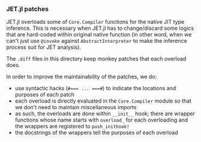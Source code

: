 ### JET.jl patches

JET.jl overloads some of `Core.Compiler` functions for the native JIT type inference.
This is necessary when JET.jl has to change/discard some logics that are hard-coded within original native function (in other word, when we can't just use `@invoke` against `AbstractInterpreter` to make the inference process suit for JET analysis).

The `.diff` files in this directory keep monkey patches that each overload does.

In order to improve the maintainability of the patches, we do:
- use syntactic hacks (`#=== ... ===#`) to indicate the locations and purposes of each patch
- each overload is directly evaluated in the `Core.Compiler` module so that we don't need to maintain miscellaneous imports
- as such, the overloads are done within `__init__` hook; there are wrapper functions whose name starts with `overload_`  for each overloading and the wrappers are registered to `push_inithook!`
- the docstrings of the wrappers tell the purposes of each overload
